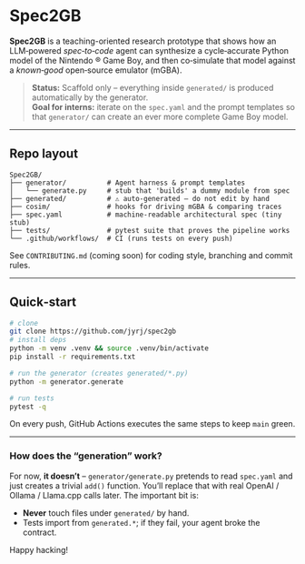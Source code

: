 # Spec2GB

**Spec2GB** is a teaching-oriented research prototype that shows how an LLM‑powered *spec‑to‑code* agent can synthesize a cycle‑accurate Python model of the Nintendo ® Game Boy, and then co‑simulate that model against a *known‑good* open‑source emulator (mGBA).

> **Status:** Scaffold only – everything inside `generated/` is produced automatically by the generator.  
> **Goal for interns:** iterate on the `spec.yaml` and the prompt templates so that `generator/` can create an ever more complete Game Boy model.

---

## Repo layout

```
Spec2GB/
├── generator/          # Agent harness & prompt templates
│   └── generate.py     # stub that 'builds' a dummy module from spec
├── generated/          # ⚠️ auto‑generated – do not edit by hand
├── cosim/              # hooks for driving mGBA & comparing traces
├── spec.yaml           # machine‑readable architectural spec (tiny stub)
├── tests/              # pytest suite that proves the pipeline works
└── .github/workflows/  # CI (runs tests on every push)
```

See `CONTRIBUTING.md` (coming soon) for coding style, branching and commit rules.

---

## Quick‑start

```bash
# clone
git clone https://github.com/jyrj/spec2gb
# install deps
python -m venv .venv && source .venv/bin/activate
pip install -r requirements.txt

# run the generator (creates generated/*.py)
python -m generator.generate

# run tests
pytest -q
```

On every push, GitHub Actions executes the same steps to keep `main` green.

---

### How does the “generation” work?

For now, **it doesn’t** – `generator/generate.py` pretends to read `spec.yaml` and just creates a trivial `add()` function. You’ll replace that with real OpenAI / Ollama / Llama.cpp calls later. The important bit is:

* **Never** touch files under `generated/` by hand.  
* Tests import from `generated.*`; if they fail, your agent broke the contract.

Happy hacking!

